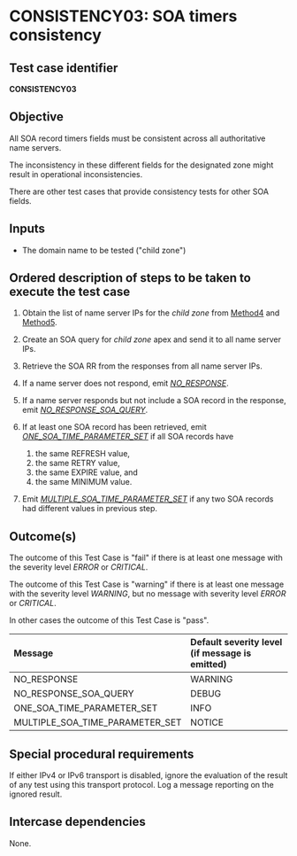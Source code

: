 # CONSISTENCY03: SOA timers consistency

## Test case identifier

**CONSISTENCY03**

## Objective

All SOA record timers fields must be consistent
across all authoritative name servers.

The inconsistency in these different fields for the designated zone
might result in operational inconsistencies.

There are other test cases that provide consistency tests for other
SOA fields.


## Inputs

* The domain name to be tested ("child zone")

## Ordered description of steps to be taken to execute the test case

 1. Obtain the list of name server IPs for the *child zone* from [Method4] 
    and [Method5].

 2. Create an SOA query for *child zone* apex and send it to all name 
    server IPs.

 3. Retrieve the SOA RR from the responses from all name server IPs.

 4. If a name server does not respond, emit *[NO_RESPONSE]*.

 5. If a name server responds but not include a SOA record in the 
    response, emit *[NO_RESPONSE_SOA_QUERY]*.

 6. If at least one SOA record has been retrieved, emit 
    *[ONE_SOA_TIME_PARAMETER_SET]* if all SOA records have 
    1. the same REFRESH value, 
    2. the same RETRY value, 
    3. the same EXPIRE value, and 
    4. the same MINIMUM value.

 7. Emit *[MULTIPLE_SOA_TIME_PARAMETER_SET]* if any two SOA
    records had different values in previous step.

## Outcome(s)

The outcome of this Test Case is "fail" if there is at least one message
with the severity level *ERROR* or *CRITICAL*.

The outcome of this Test Case is "warning" if there is at least one message
with the severity level *WARNING*, but no message with severity level
*ERROR* or *CRITICAL*.

In other cases the outcome of this Test Case is "pass".

Message                          | Default severity level (if message is emitted)
:--------------------------------|:-----------------------------------
NO_RESPONSE                      | WARNING
NO_RESPONSE_SOA_QUERY            | DEBUG
ONE_SOA_TIME_PARAMETER_SET       | INFO
MULTIPLE_SOA_TIME_PARAMETER_SET  | NOTICE


## Special procedural requirements	

If either IPv4 or IPv6 transport is disabled, ignore the evaluation of the
result of any test using this transport protocol. Log a message reporting
on the ignored result.

## Intercase dependencies

None.

[Method4]: ../Methods.md#method-4-obtain-glue-address-records-from-parent

[Method5]: ../Methods.md#method-5-obtain-the-name-server-address-records-from-child

[NO_RESPONSE]: #outcomes

[NO_RESPONSE_SOA_QUERY]: #outcomes

[ONE_SOA_TIME_PARAMETER_SET]: #outcomes

[MULTIPLE_SOA_TIME_PARAMETER_SET]: #outcomes